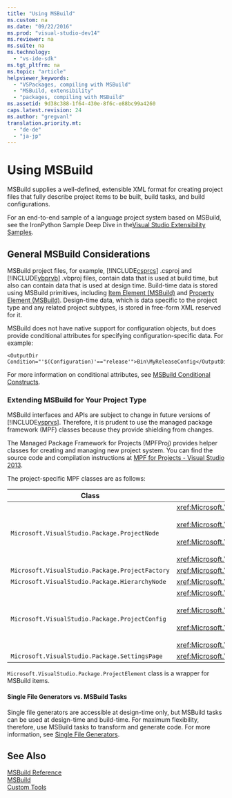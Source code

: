 ```yaml
---
title: "Using MSBuild"
ms.custom: na
ms.date: "09/22/2016"
ms.prod: "visual-studio-dev14"
ms.reviewer: na
ms.suite: na
ms.technology: 
  - "vs-ide-sdk"
ms.tgt_pltfrm: na
ms.topic: "article"
helpviewer_keywords: 
  - "VSPackages, compiling with MSBuild"
  - "MSBuild, extensibility"
  - "packages, compiling with MSBuild"
ms.assetid: 9d38c388-1f64-430e-8f6c-e88bc99a4260
caps.latest.revision: 24
ms.author: "gregvanl"
translation.priority.mt: 
  - "de-de"
  - "ja-jp"
---
```

# Using MSBuild
MSBuild supplies a well-defined, extensible XML format for creating project files that fully describe project items to be built, build tasks, and build configurations.  
  
 For an end-to-end sample of a language project system based on MSBuild, see the IronPython Sample Deep Dive in the[Visual Studio Extensibility Samples](../vs140/vssdk-samples.md).  
  
## General MSBuild Considerations  
 MSBuild project files, for example, [!INCLUDE[csprcs](../vs140/includes/csprcs_md.md)] .csproj and [!INCLUDE[vbprvb](../vs140/includes/vbprvb_md.md)] .vbproj files, contain data that is used at build time, but also can contain data that is used at design time. Build-time data is stored using MSBuild primitives, including [Item Element (MSBuild)](../vs140/item-element--msbuild-.md) and [Property Element (MSBuild)](../vs140/property-element--msbuild-.md). Design-time data, which is data specific to the project type and any related project subtypes, is stored in free-form XML reserved for it.  
  
 MSBuild does not have native support for configuration objects, but does provide conditional attributes for specifying configuration-specific data. For example:  
  
```  
<OutputDir Condition="'$(Configuration)'=="release'">Bin\MyReleaseConfig</OutputDir>  
```  
  
 For more information on conditional attributes, see [MSBuild Conditional Constructs](../vs140/msbuild-conditional-constructs.md).  
  
### Extending MSBuild for Your Project Type  
 MSBuild interfaces and APIs are subject to change in future versions of [!INCLUDE[vsprvs](../vs140/includes/vsprvs_md.md)]. Therefore, it is prudent to use the managed package framework (MPF) classes because they provide shielding from changes.  
  
 The Managed Package Framework for Projects (MPFProj) provides helper classes for creating and managing new project system. You can find the source code and compilation instructions at [MPF for Projects - Visual Studio 2013](http://mpfproj12.codeplex.com/).  
  
 The project-specific MPF classes are as follows:  
  
|Class|Implementation|  
|-----------|--------------------|  
|`Microsoft.VisualStudio.Package.ProjectNode`|<xref:Microsoft.VisualStudio.Shell.Interop.IVsProject3*><br /><br /> <xref:Microsoft.VisualStudio.Shell.Interop.IVsCfgProvider2*><br /><br /> <xref:Microsoft.VisualStudio.Shell.Interop.IPersistFileFormat*><br /><br /> <xref:Microsoft.VisualStudio.Shell.Interop.IVsSolutionEvents*>|  
|`Microsoft.VisualStudio.Package.ProjectFactory`|<xref:Microsoft.VisualStudio.Shell.Interop.IVsProjectFactory*>|  
|`Microsoft.VisualStudio.Package.HierarchyNode`|<xref:Microsoft.VisualStudio.Shell.Interop.IVsHierarchy*>|  
|`Microsoft.VisualStudio.Package.ProjectConfig`|<xref:Microsoft.VisualStudio.Shell.Interop.IVsCfg*><br /><br /> <xref:Microsoft.VisualStudio.Shell.Interop.IVsProjectCfg*><br /><br /> <xref:Microsoft.VisualStudio.Shell.Interop.IVsBuildableProjectCfg*><br /><br /> <xref:Microsoft.VisualStudio.Shell.Interop.IVsDebuggableProjectCfg*>|  
|`Microsoft.VisualStudio.Package.SettingsPage`|<xref:Microsoft.VisualStudio.OLE.Interop.IPropertyPageSite*>|  
  
 `Microsoft.VisualStudio.Package.ProjectElement` class is a wrapper for MSBuild items.  
  
#### Single File Generators vs. MSBuild Tasks  
 Single file generators are accessible at design-time only, but MSBuild tasks can be used at design-time and build-time. For maximum flexibility, therefore, use MSBuild tasks to transform and generate code. For more information, see [Single File Generators](../vs140/custom-tools.md).  
  
## See Also  
 [MSBuild Reference](../vs140/msbuild-reference.md)   
 [MSBuild](assetId:///7c49aba1-ee6c-47d8-9de1-6f29a906e20b)   
 [Custom Tools](../vs140/custom-tools.md)
